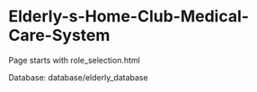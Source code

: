 # Elderly-s-Home-Club-Medical-Care-System

Page starts with role_selection.html

Database: database/elderly_database
